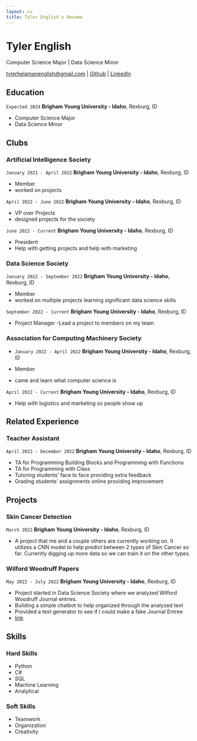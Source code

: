 ```yaml
---
layout: cv
title: Tyler English's Resume
---
```

# Tyler English
Computer Science Major |
Data Science Minor

<div id="webaddress">
<a href="datascience@byui.edu">tylerhelamanenglish@gmail.com</a>
| <a href="https://github.com/TylerEnglish">Github</a>
| <a href="www.linkedin.com/in/tyler-english-62b758230">LinkedIn</a>

<!-- https://www.monique.tech/the-art-of-markdown -->


## Education

`Expected 2024`
__Brigham Young University - Idaho__, Rexburg, ID

- Computer Science Major
- Data Science Minor

## Clubs

### Artificial Intelligence Society

`January 2021 - April 2022` 
__Brigham Young University - Idaho__, Rexburg, ID

- Member 
- worked on projects


`April 2022 - June 2022` 
__Brigham Young University - Idaho__, Rexburg, ID

- VP over Projects 
- designed projects for the society

`June 2022 - Current` 
__Brigham Young University - Idaho__, Rexburg, ID

- President 
- Help with getting projects and help with marketing

### Data Science Society

`January 2022 - September 2022`
__Brigham Young University - Idaho__, Rexburg, ID

- Member 
- worked on multiple projects learning significant data science skills

`September 2022 - Current` 
__Brigham Young University - Idaho__, Rexburg, ID

- Project Manager -Lead a project to members on my team

### Association for Computing Machinery Society

- `January 2022 - April 2022`
__Brigham Young University - Idaho__, Rexburg, ID

- Member 
- came and learn what computer science is

`April 2022 - Current`
__Brigham Young University - Idaho__, Rexburg, ID
- Help with logistics and marketing so people show up

## Related Experience

### Teacher Assistant

`April 2022 - December 2022`
__Brigham Young University - Idaho__, Rexburg, ID

- TA for Programming Building Blocks and Programming with Functions
- TA for Programming with Class
- Tutoring students’ face to face providing extra feedback
- Grading students’ assignments online providing improvement

## Projects

### Skin Cancer Detection

`March 2022`
__Brigham Young University - Idaho__, Rexburg, ID

- A project that me and a couple others are currently working on. It utilizes a CNN model to help predict between 2 types of Skin Cancer so far. Currently digging up more data so we can train it on the other types.

### Wilford Woodruff Papers 

`May 2022 - July 2022`
__Brigham Young University - Idaho__, Rexburg, ID

- Project started in Data Science Society where we analyzed Wilford Woodruff Journal entries.
- Building a simple chatbot to help organized through the analyzed text
- Provided a text generator to see if I could make a fake Journal Entree 
-  <a href="https://github.com/BYUIDSS/DSS_S22_Wilford_Woodruff_Papers">link</a>

## Skills

### Hard Skills
- Python
- C#
- SQL
- Machine Learning
- Analytical

### Soft Skills
- Teamwork
- Organization
- Creativity


<!-- ### Footer

Last updated: May 2013 -->


